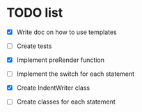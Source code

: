 # TODO list

- [x] Write doc on how to use templates
- [ ] Create tests
- [x] Implement preRender function
- [ ] Implement the switch for each statement
- [x] Create IndentWriter class
- [ ] Create classes for each statement


